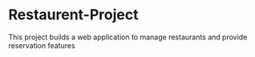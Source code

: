 # Restaurent-Project
This project builds a web application to manage restaurants and provide reservation features
